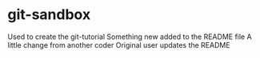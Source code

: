 # git-sandbox
Used to create the git-tutorial
Something new added to the README file
A little change from another coder
Original user updates the README
